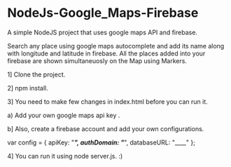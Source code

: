 # NodeJs-Google_Maps-Firebase


A simple NodeJS project that uses google maps API and firebase.

Search any place using google maps autocomplete and add its name along with longitude and latitude in firebase. All the places added into your firebase are shown simultaneuosly on the Map using Markers.


1] Clone the project. 

2] npm install.

3] You need to make few changes in index.html before you can run it. 

a) Add your own google maps api key . 

<script src="https://maps.googleapis.com/maps/api/js?key=YOUR_KEY_HERE&libraries=places"
      ></script>

b] Also, create a firebase account and add your own configurations.

var config = {
       apiKey: "___",
       authDomain: "___",
       databaseURL: "____"
     };


4] You can run it using node server.js. :)
